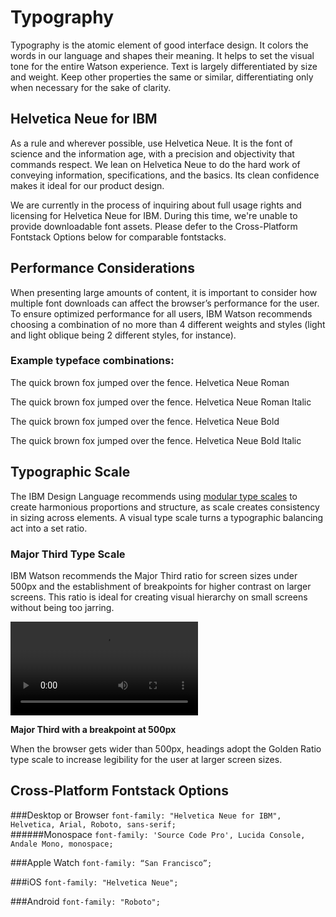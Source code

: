 # Typography
Typography is the atomic element of good interface design. It colors the words in our language and shapes their meaning. It helps to set the visual tone for the entire Watson experience. Text is largely differentiated by size and weight. Keep other properties the same or similar, differentiating only when necessary for the sake of clarity.

## Helvetica Neue for IBM
As a rule and wherever possible, use Helvetica Neue. It is the font of science and the information age, with a precision and objectivity that commands respect. We lean on Helvetica Neue to do the hard work of conveying information, specifications, and the basics. Its clean confidence makes it ideal for our product design.

We are currently in the process of inquiring about full usage rights and licensing for Helvetica Neue for IBM. During this time, we're unable to provide downloadable font assets. Please defer to the Cross-Platform Fontstack Options below for comparable fontstacks.

## Performance Considerations
When presenting large amounts of content, it is important to consider how multiple font downloads can affect the browser’s performance for the user. To ensure optimized performance for all users, IBM Watson recommends choosing a combination of no more than 4 different weights and styles (light and light oblique being 2 different styles, for instance). 

### Example typeface combinations:
The quick brown fox jumped over the fence.
Helvetica Neue Roman

The quick brown fox jumped over the fence.
Helvetica Neue Roman Italic

The quick brown fox jumped over the fence.
Helvetica Neue Bold

The quick brown fox jumped over the fence.
Helvetica Neue Bold Italic

## Typographic Scale
The IBM Design Language recommends using [modular type scales](http://www.ibm.com/design/language/framework/visual/typography.shtml) to create harmonious proportions and structure, as scale creates consistency in sizing across elements. A visual type scale turns a typographic balancing act into a set ratio. 

### Major Third Type Scale
IBM Watson recommends the Major Third ratio for screen sizes under 500px and the establishment of breakpoints for higher contrast on larger screens. This ratio is ideal for creating visual hierarchy on small screens without being too jarring.

![Responsive Typography Example](/videos/visual/responsive-typography.webm)

**Major Third with a breakpoint at 500px**

When the browser gets wider than 500px, headings adopt the Golden Ratio type scale to increase legibility for the user at larger screen sizes.



## Cross-Platform Fontstack Options
###Desktop or Browser
`font-family: "Helvetica Neue for IBM", Helvetica, Arial, Roboto, sans-serif;`  
######Monospace 
`font-family: 'Source Code Pro', Lucida Console, Andale Mono, monospace;`

###Apple Watch 
`font-family: “San Francisco”;`

###iOS
`font-family: "Helvetica Neue";` 

###Android
`font-family: "Roboto";`